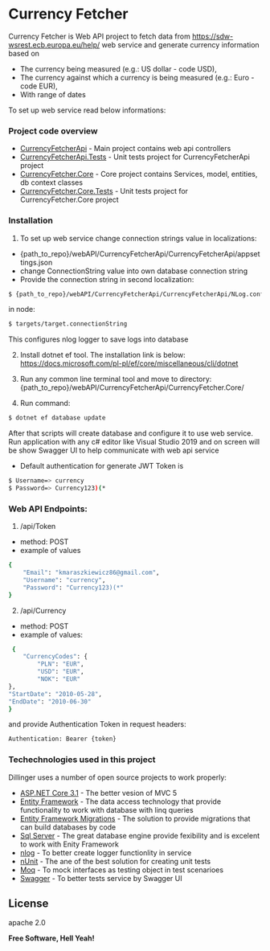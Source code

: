 # Currency Fetcher

Currency Fetcher is Web API project to fetch data from https://sdw-wsrest.ecb.europa.eu/help/ web service and generate currency information based on 

  - The currency being measured (e.g.: US dollar - code USD),
  - The currency against which a currency is being measured (e.g.: Euro - code EUR),
  - With range of dates

To set up web service read below informations:

### Project code overview

* [CurrencyFetcherApi] - Main project contains web api controllers
* [CurrencyFetcherApi.Tests] - Unit tests project for CurrencyFetcherApi project
* [CurrencyFetcher.Core] - Core project contains Services, model, entities, db context classes
* [CurrencyFetcher.Core.Tests] - Unit tests project for CurrencyFetcher.Core project

### Installation

1. To set up web service change connection strings value in localizations:
- {path_to_repo}/webAPI/CurrencyFetcherApi/CurrencyFetcherApi/appsettings.json
- change ConnectionString value into own database connection string
- Provide the connection string in second localization:
```sh
$ {path_to_repo}/webAPI/CurrencyFetcherApi/CurrencyFetcherApi/NLog.config
``` 
in node:
```sh
$ targets/target.connectionString
```

This configures nlog logger to save logs into database

2. Install dotnet ef tool. The installation link is below:
https://docs.microsoft.com/pl-pl/ef/core/miscellaneous/cli/dotnet

3. Run any common line terminal tool and move to directory:
{path_to_repo}/webAPI/CurrencyFetcherApi/CurrencyFetcher.Core/

4. Run command:
```sh
$ dotnet ef database update
```

After that scripts will create database and configure it to use web service.
Run application with any c# editor like Visual Studio 2019 and on screen will be show
Swagger UI to help communicate with web api service


- Default authentication for generate JWT Token is
```sh
$ Username=> currency
$ Password=> Currency123)(*
```

### Web API Endpoints:

1. /api/Token
- method: POST
- example of values
```sh
{
	"Email": "kmaraszkiewicz86@gmail.com",
	"Username": "currency",
	"Password": "Currency123)(*"
}
```

2. /api/Currency 
- method: POST
- example of values:
```sh
 {
 	"CurrencyCodes": {
 		"PLN": "EUR",
 		"USD": "EUR",
		"NOK": "EUR"
},
"StartDate": "2010-05-28",
"EndDate": "2010-06-30"
}
```
and provide Authentication Token in request headers:
``` sh
Authentication: Bearer {token}
```

### Techechnologies used in this project

Dillinger uses a number of open source projects to work properly:

* [ASP.NET Core 3.1] - The better vesion of MVC 5
* [Entity Framework] - The data access technology that provide functionality
to work with database with linq queries
* [Entity Framework Migrations] - The solution to provide migrations that can build databases by code
* [Sql Server] - The great database engine provide fexibility and is excelent to work with Enity Framework
* [nlog] - To better create logger functionlity in service
* [nUnit] - The ane of the best solution for creating unit tests
* [Moq] - To mock interfaces as testing object in test scenarioes
* [Swagger] - To better tests service by Swagger UI

License
----
apache 2.0

**Free Software, Hell Yeah!**

[//]: # (These are reference links used in the body of this note and get stripped out when the markdown processor does its job. There is no need to format nicely because it shouldn't be seen. Thanks SO - http://stackoverflow.com/questions/4823468/store-comments-in-markdown-syntax)


   [ASP.NET Core 3.1]: <https://dotnet.microsoft.com/download/dotnet-core/3.1>
   [Entity Framework]: <https://docs.microsoft.com/pl-pl/ef/core/>
   [Entity Framework Migrations]: <https://docs.microsoft.com/en-gb/ef/core/managing-schemas/migrations/?tabs=dotnet-core-cli>
   [Sql Server]: <https://www.microsoft.com/en-gb/sql-server/sql-server-downloads>
   [nlog]: <https://github.com/NLog>
   [nUnit]: <https://nunit.org/>
   [Moq]: <https://www.nuget.org/packages/moq/>
   [Swagger]: <https://swagger.io/>
   [CurrencyFetcherApi]: <https://github.com/kmaraszkiewicz86/currency_fetcher/tree/master/webAPI/CurrencyFetcherApi/CurrencyFetcherApi>
   [CurrencyFetcherApi.Tests]: <https://github.com/kmaraszkiewicz86/currency_fetcher/tree/master/webAPI/CurrencyFetcherApi/Tests/CurrencyFetcherApi.Tests>
   [CurrencyFetcher.Core]: <https://github.com/kmaraszkiewicz86/currency_fetcher/tree/master/webAPI/CurrencyFetcherApi/CurrencyFetcher.Core>
   [CurrencyFetcher.Core.Tests]: <https://github.com/kmaraszkiewicz86/currency_fetcher/tree/master/webAPI/CurrencyFetcherApi/Tests/CurrencyFetcher.Core.Tests>
